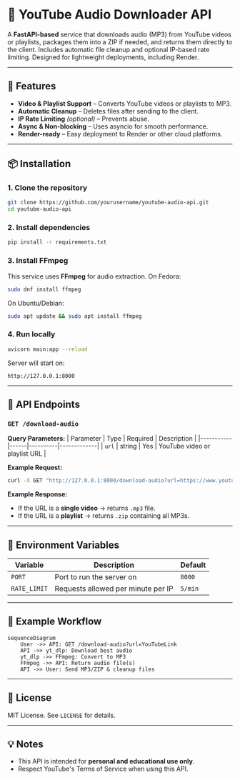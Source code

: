 # 🎵 YouTube Audio Downloader API

A **FastAPI-based** service that downloads audio (MP3) from YouTube videos or playlists, packages them into a ZIP if needed, and returns them directly to the client. Includes automatic file cleanup and optional IP-based rate limiting. Designed for lightweight deployments, including Render.

---

## 🚀 Features
- **Video & Playlist Support** – Converts YouTube videos or playlists to MP3.
- **Automatic Cleanup** – Deletes files after sending to the client.
- **IP Rate Limiting** *(optional)* – Prevents abuse.
- **Async & Non-blocking** – Uses asyncio for smooth performance.
- **Render-ready** – Easy deployment to Render or other cloud platforms.

---

## 📦 Installation

### 1. Clone the repository
```bash
git clone https://github.com/yourusername/youtube-audio-api.git
cd youtube-audio-api
```

### 2. Install dependencies
```bash
pip install -r requirements.txt
```

### 3. Install FFmpeg
This service uses **FFmpeg** for audio extraction. On Fedora:
```bash
sudo dnf install ffmpeg
```
On Ubuntu/Debian:
```bash
sudo apt update && sudo apt install ffmpeg
```

### 4. Run locally
```bash
uvicorn main:app --reload
```
Server will start on:
```
http://127.0.0.1:8000
```

---

## 🔧 API Endpoints

### `GET /download-audio`
**Query Parameters:**
| Parameter | Type | Required | Description |
|-----------|------|----------|-------------|
| `url`     | string | Yes | YouTube video or playlist URL |

**Example Request:**
```bash
curl -X GET "http://127.0.0.1:8000/download-audio?url=https://www.youtube.com/watch?v=VIDEO_ID" -o audio.mp3
```

**Example Response:**
- If the URL is a **single video** → returns `.mp3` file.
- If the URL is a **playlist** → returns `.zip` containing all MP3s.

---

## 🔢 Environment Variables
| Variable | Description | Default |
|----------|-------------|---------|
| `PORT`   | Port to run the server on | `8000` |
| `RATE_LIMIT` | Requests allowed per minute per IP | `5/min` |

---

## 👀 Example Workflow
```mermaid
sequenceDiagram
    User ->> API: GET /download-audio?url=YouTubeLink
    API ->> yt_dlp: Download best audio
    yt_dlp ->> FFmpeg: Convert to MP3
    FFmpeg ->> API: Return audio file(s)
    API ->> User: Send MP3/ZIP & cleanup files
```

---

## 📝 License
MIT License. See `LICENSE` for details.

---

## 💡 Notes
- This API is intended for **personal and educational use only**.
- Respect YouTube's Terms of Service when using this API.

